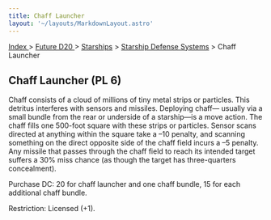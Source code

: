 ```yaml
---
title: Chaff Launcher
layout: '~/layouts/MarkdownLayout.astro'
---
```


[ Index ](/) > [ Future D20 ](/future.d20.srd) > [Starships](/future.d20.srd/starships) > [Starship Defense Systems](/future.d20.srd/starships/starship.defense) > Chaff Launcher

## Chaff Launcher (PL 6)

Chaff consists of a cloud of millions of tiny metal strips or particles. This
detritus interferes with sensors and missiles. Deploying chaff— usually via a
small bundle from the rear or underside of a starship—is a move action. The
chaff fills one 500-foot square with these strips or particles. Sensor scans
directed at anything within the square take a –10 penalty, and scanning
something on the direct opposite side of the chaff field incurs a –5 penalty.
Any missile that passes through the chaff field to reach its intended target
suffers a 30% miss chance (as though the target has three-quarters
concealment).

Purchase DC: 20 for chaff launcher and one chaff bundle, 15 for each
additional chaff bundle.

Restriction: Licensed (+1).

